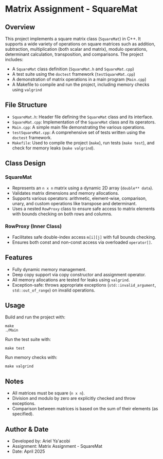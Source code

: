 # Matrix Assignment - SquareMat

## Overview
This project implements a square matrix class (`SquareMat`) in C++. It supports a wide variety of operations on square matrices such as addition, subtraction, multiplication (both scalar and matrix), modulo operations, determinant calculation, transposition, and comparisons. The project includes:
- A `SquareMat` class definition (`SquareMat.h` and `SquareMat.cpp`)
- A test suite using the `doctest` framework (`testSquareMat.cpp`)
- A demonstration of matrix operations in a main program (`Main.cpp`)
- A Makefile to compile and run the project, including memory checks using `valgrind`

## File Structure
- `SquareMat.h`: Header file defining the `SquareMat` class and its interface.
- `SquareMat.cpp`: Implementation of the `SquareMat` class and its operators.
- `Main.cpp`: A simple main file demonstrating the various operations.
- `testSquareMat.cpp`: A comprehensive set of tests written using the `doctest` framework.
- `Makefile`: Used to compile the project (`make`), run tests (`make test`), and check for memory leaks (`make valgrind`).

## Class Design

### SquareMat
- Represents an `n x n` matrix using a dynamic 2D array (`double** data`).
- Validates matrix dimensions and memory allocations.
- Supports various operators: arithmetic, element-wise, comparison, unary, and custom operations like transpose and determinant.
- Uses a nested `RowProxy` class to ensure safe access to matrix elements with bounds checking on both rows and columns.

### RowProxy (Inner Class)
- Facilitates safe double-index access `m[i][j]` with full bounds checking.
- Ensures both const and non-const access via overloaded `operator[]`.

## Features
- Fully dynamic memory management.
- Deep copy support via copy constructor and assignment operator.
- All memory allocations are tested for leaks using `valgrind`.
- Exception-safe: throws appropriate exceptions (`std::invalid_argument`, `std::out_of_range`) on invalid operations.

## Usage
Build and run the project with:
```
make
./Main
```

Run the test suite with:
```
make test
```

Run memory checks with:
```
make valgrind
```

## Notes
- All matrices must be square (`n x n`).
- Division and modulo by zero are explicitly checked and throw exceptions.
- Comparison between matrices is based on the sum of their elements (as specified).

## Author & Date
- Developed by: Ariel Ya'acobi
- Assignment: Matrix Assignment - SquareMat
- Date: April 2025
